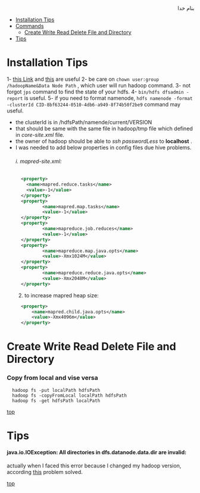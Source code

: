 <div dir="rtl">بنام خدا</div>

- [Installation Tips](#installation-tips)
- [Commands](#commands)
  - [Create Write Read Delete File and Directory](#create-write-read-delete-file-and-directory)
- [Tips](#tips)


# Installation Tips
1- [this Link](https://www.tutorialspoint.com/hadoop/hadoop_multi_node_cluster.htm) and [this](https://linode.com/docs/databases/hadoop/how-to-install-and-set-up-hadoop-cluster/) are useful
2- be care on `chown user:group /hadoopName&Data Node Path` , which user will run hadoop command.
3- not forgot `jps` command to find the state of your hdfs.
4- `bin/hdfs dfsadmin -report` is useful.
5- if you need to format namenode, `hdfs namenode -format -clusterId CID-8bf63244-0510-4db6-a949-8f74b50f2be9` command may useful.
  - the clusterId is in /hdfsPath/namende/current/VERSION
  - that should be same with the same file in hadoop/tmp file which defined in _core-site.xml_ file.
  - the owner of hadoop should be able to _ssh passwordLess_ to __localhost__ .
  - I was needed to add below properties in config files due hive problems.
    ###### i. mapred-site.xml:
    ```xml
      <property>
        <name>mapred.reduce.tasks</name>
        <value>-1</value>
      </property>
      <property>
              <name>mapred.map.tasks</name>
              <value>-1</value>
      </property>
      <property>
              <name>mapreduce.job.reduces</name>
              <value>-1</value>
      </property>
      <property>
              <name>mapreduce.map.java.opts</name>
              <value>-Xmx1024M</value>
      </property>
      <property>
              <name>mapreduce.reduce.java.opts</name>
              <value>-Xmx2048M</value>
      </property>
    ```
    2. to increase mapred heap size:
    ```xml
      <property>
          <name>mapred.child.java.opts</name>
          <value>-Xmx4096m</value>
      </property>
    ```
# Create Write Read Delete File and Directory
### Copy from local and vise versa
```vim
  hadoop fs -put localPath hdfsPath
  hadoop fs -copyFromLocal localPath hdfsPath
  hadoop fs -get hdfsPath localPath
```


[top](#top)

# Tips
#### java.io.IOException: All directories in dfs.datanode.data.dir are invalid:
actually when I faced this error because I changed my hadoop version, according [this](https://stackoverflow.com/a/45094804/3214950) problem solved.



[top](#top)





